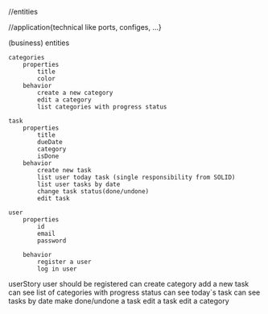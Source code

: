 
//entities

//application{technical like ports, configes, ...}

(business) entities

    categories
        properties
            title
            color
        behavior
            create a new category
            edit a category
            list categories with progress status

    task
        properties
            title
            dueDate
            category
            isDone
        behavior
            create new task
            list user today task (single responsibility from SOLID)
            list user tasks by date
            change task status(done/undone)
            edit task

    user
        properties
            id
            email
            password

        behavior
            register a user
            log in user

userStory
    user should be registered
    can create category
    add a new task
    can see list of categories with progress status
    can see today`s task
    can see tasks by date
    make done/undone a task
    edit a task
    edit a category
